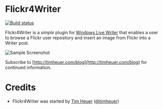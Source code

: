 # Flickr4Writer

[![Build status](https://ci.appveyor.com/api/projects/status/u4ttxqg5defl8w7b)](https://ci.appveyor.com/project/TimHeuer/flickr4writer)

Flickr4Writer is a *simple* plugin for [Windows Live Writer](http://windowslivewriter.spaces.live.com) that enables a user to browse a Flickr user repository and insert an image from Flickr into a Writer post.

![Sample Screenshot](http://storage2.timheuer.com/FFWSSHOT-new.png)

Subscribe to [http://timheuer.com/blog](http://timheuer.com/blog) for continued information.

# Credits
* Flickr4Writer was started by [Tim Heuer](http://timheuer.com/blog) ([@timheuer](http://twitter.com/timheuer))
